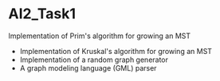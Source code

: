 # AI2_Task1
Implementation of Prim's algorithm for growing an MST

+ Implementation of Kruskal's algorithm for growing an MST
+ Implementation of a random graph generator
+ A graph modeling language (GML) parser
